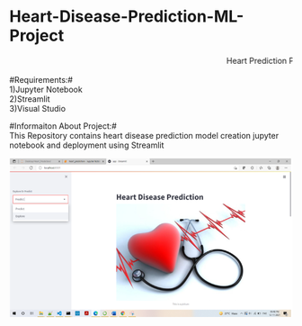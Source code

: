 # Heart-Disease-Prediction-ML-Project
<marquee>Heart Prediction Project Using Streamlit </marquee>

#Requirements:#<br>
1)Jupyter Notebook<br>
2)Streamlit<br>
3)Visual Studio<br> 

#Informaiton About Project:#<br>
This Repository contains heart disease prediction model creation jupyter notebook and deployment using Streamlit<br>

<img src="https://github.com/ayodhyasathe16/Heart-Disease-Prediction-ML-Project/blob/main/Index.PNG" alt="Index_Page">






